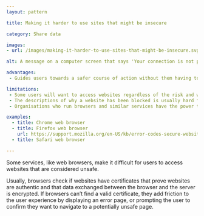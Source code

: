 ```yaml
---
layout: pattern

title: Making it harder to use sites that might be insecure

category: Share data

images:
- url: /images/making-it-harder-to-use-sites-that-might-be-insecure.svg

alt: A message on a computer screen that says 'Your connection is not private'. A button underneath the message says 'Back to safety'.

advantages:
 - Guides users towards a safer course of action without them having to understand complex systems and technologies, like [Certificate Transparency](https://www.certificate-transparency.org/).

limitations:
 - Some users will want to access websites regardless of the risk and will find this experience difficult.
 - The descriptions of why a website has been blocked is usually hard for an end user to understand, and it’s often not clear what parts of a website aren’t secure.
 - Organisations who run browsers and similar services have the power to influence what websites users can access.

examples:
  - title: Chrome web browser
  - title: Firefox web browser
    url: https://support.mozilla.org/en-US/kb/error-codes-secure-websites
  - title: Safari web browser

---
```


Some services, like web browsers, make it difficult for users to access websites that are considered unsafe.

Usually, browsers check if websites have certificates that prove websites are authentic and that data exchanged between the browser and the server is encrypted. If browsers can’t find a valid certificate, they add friction to the user experience by displaying an error page, or prompting the user to confirm they want to navigate to a potentially unsafe page.

